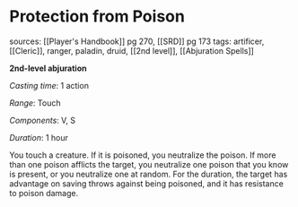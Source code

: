 # Protection from Poison
sources: [[Player's Handbook]] pg 270, [[SRD]] pg 173
tags: artificer, [[Cleric]], ranger, paladin, druid, [[2nd level]], [[Abjuration Spells]]

**2nd-level abjuration**

*Casting time*: 1 action

*Range*: Touch

*Components*: V, S

*Duration*: 1 hour

You touch a creature. If it is poisoned, you neutralize the poison. If more than one poison afflicts the target, you neutralize one poison that you know is present, or you neutralize one at random. For the duration, the target has advantage on saving throws against being poisoned, and it has resistance to poison damage.
